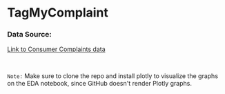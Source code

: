 # TagMyComplaint

### Data Source:
[Link to Consumer Complaints data](https://drive.google.com/file/d/1-0KAszo-DlmnlXKhk2V677kMnHsUrD7O/view?usp=drive_link)


&nbsp;
&nbsp;


`Note:` Make sure to clone the repo and install plotly to visualize the graphs on the EDA notebook, since GitHub doesn't render Plotly graphs.
